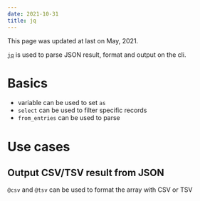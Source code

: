 ```yaml
---
date: 2021-10-31
title: jq
---
```


This page was updated at last on May, 2021.

[`jq`](https://stedolan.github.io/jq/) is used to parse JSON result, format and output on the cli.

# Basics

- variable can be used to set `as`
- `select` can be used to filter specific records
- `from_entries` can be used to parse


# Use cases
## Output CSV/TSV result from JSON

`@csv` and `@tsv` can be used to format the array with CSV or TSV

